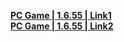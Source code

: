  **[PC Game | 1.6.55 | Link1](https://autopatchcn.bhsr.com/client/beta/20240118111514_UQBtsu83ZXgUkwER/StarRail_1.6.55.zip)**   
**[PC Game | 1.6.55 | Link2](https://bhrpg-prod.oss-accelerate.aliyuncs.com/client/beta/20240118111514_UQBtsu83ZXgUkwER/StarRail_1.6.55.zip)**

<!--**[Android Game | 1.6.55 | Link1](https://autopatchcn.bhsr.com/client/beta/20240118111514_UQBtsu83ZXgUkwER/StarRail_1.6.55.apk)**   
**[Android Game | 1.6.55 | Link2](https://bhrpg-prod.oss-accelerate.aliyuncs.com/client/beta/20240118111514_UQBtsu83ZXgUkwER/StarRail_1.6.55.apk)**-->